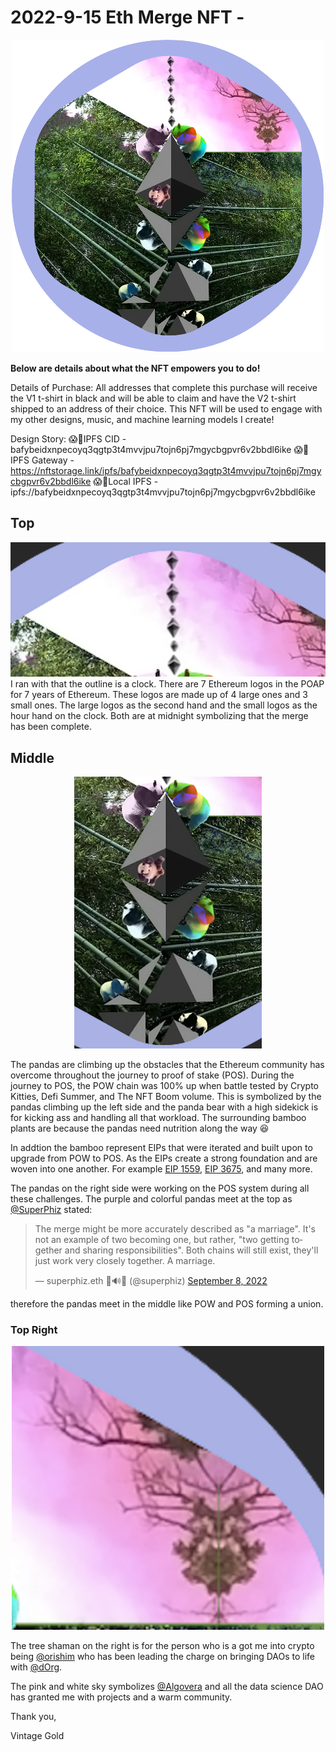 # 2022-9-15 Eth Merge NFT - 
<p align="center">
     <img src="images/main.png" width="500">
</p>

<b>Below are details about what the NFT empowers you to do!</b>

Details of Purchase:
All addresses that complete this purchase will receive the V1 t-shirt in black and will be able to claim and have the V2 t-shirt shipped to an address of their choice.  This NFT will be used to engage with my other designs, music, and machine learning models I create!

Design Story:
😱💨IPFS CID - bafybeidxnpecoyq3qgtp3t4mvvjpu7tojn6pj7mgycbgpvr6v2bbdl6ike
😱💨IPFS Gateway - https://nftstorage.link/ipfs/bafybeidxnpecoyq3qgtp3t4mvvjpu7tojn6pj7mgycbgpvr6v2bbdl6ike
😱💨Local IPFS - ipfs://bafybeidxnpecoyq3qgtp3t4mvvjpu7tojn6pj7mgycbgpvr6v2bbdl6ike



## Top
<img src="images/Top.png" width="1000">
I ran with that the outline is a clock. There are 7 Ethereum logos in the POAP for 7 years of Ethereum. These logos are made up of 4 large ones and 3 small ones. The large logos as the second hand and the small logos as the hour hand on the clock. Both are at midnight symbolizing that the merge has been complete.  



## Middle
<p align="center">
<img src="images/pandaclimbing.png" width="300" alt="centered">
</p>

The pandas are climbing up the obstacles that the Ethereum community has overcome throughout the journey to proof of stake (POS). During the journey to POS, the POW chain was 100% up when battle tested by Crypto Kitties, Defi Summer, and The NFT Boom volume. This is symbolized by the pandas climbing up the left side and the panda bear with a high sidekick is for kicking ass and handling all that workload.  The surrounding bamboo plants are because the pandas need nutrition along the way :laughing: 

In addtion the bamboo represent EIPs that were iterated and built upon to upgrade from POW to POS. As the EIPs create a strong foundation and are woven into one another. For example [EIP 1559](https://eips.ethereum.org/EIPS/eip-1559), [EIP 3675](https://eips.ethereum.org/EIPS/eip-3675), and many more.

The pandas on the right side were working on the POS system during all these challenges.  The purple and colorful pandas meet at the top as [@SuperPhiz](https://twitter.com/superphiz?s=20&t=DKzXbNYQLIOQP0BpEFLRyw) stated: 

<blockquote class="twitter-tweet"><p lang="en" dir="ltr">The merge might be more accurately described as &quot;a marriage&quot;. It&#39;s not an example of two becoming one, but rather, &quot;two getting together and sharing responsibilities&quot;. Both chains will still exist, they&#39;ll just work very closely together. A marriage.</p>&mdash; superphiz.eth 🦇🔊🐼 (@superphiz) <a href="https://twitter.com/superphiz/status/1567858160790114304?ref_src=twsrc%5Etfw">September 8, 2022</a></blockquote>

therefore the pandas meet in the middle like POW and POS forming a union.



### Top Right
<p align="center">
<img src="images/TreeShaman-pinksky.png" width="500" alt="centered">
</p>

The tree shaman on the right is for the person who is a got me into crypto being [@orishim](https://twitter.com/orishim?s=20&t=eIYv85skbmPXPl-vUZGLBQ) who has been leading the charge on bringing DAOs to life with [@dOrg](https://twitter.com/dOrg_tech?s=20&t=eIYv85skbmPXPl-vUZGLBQ).



The pink and white sky symbolizes [@Algovera](https://twitter.com/AlgoveraAI?s=20&t=eIYv85skbmPXPl-vUZGLBQ) and all the data science DAO has granted me with projects and a warm community.

Thank you,

Vintage Gold
